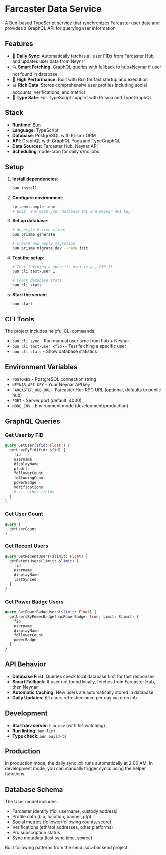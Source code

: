 # Farcaster Data Service

A Bun-based TypeScript service that synchronizes Farcaster user data and provides a GraphQL API for querying user information.

## Features

- 📅 **Daily Sync**: Automatically fetches all user FIDs from Farcaster Hub and updates user data from Neynar
- 🔍 **Smart Fetching**: GraphQL queries with fallback to hub+Neynar if user not found in database
- 🚀 **High Performance**: Built with Bun for fast startup and execution
- 📊 **Rich Data**: Stores comprehensive user profiles including social accounts, verifications, and metrics
- 🎯 **Type Safe**: Full TypeScript support with Prisma and TypeGraphQL

## Stack

- **Runtime**: Bun
- **Language**: TypeScript
- **Database**: PostgreSQL with Prisma ORM
- **API**: GraphQL with GraphQL Yoga and TypeGraphQL
- **Data Sources**: Farcaster Hub, Neynar API
- **Scheduling**: node-cron for daily sync jobs

## Setup

1. **Install dependencies**:

   ```bash
   bun install
   ```

2. **Configure environment**:

   ```bash
   cp .env.sample .env
   # Edit .env with your database URL and Neynar API key
   ```

3. **Set up database**:

   ```bash
   # Generate Prisma client
   bun prisma generate

   # Create and apply migration
   bun prisma migrate dev --name init
   ```

4. **Test the setup**:

   ```bash
   # Test fetching a specific user (e.g., FID 1)
   bun cli test-user 1

   # Check database stats
   bun cli stats
   ```

5. **Start the server**:
   ```bash
   bun start
   ```

## CLI Tools

The project includes helpful CLI commands:

- `bun cli sync` - Run manual user sync from hub + Neynar
- `bun cli test-user <fid>` - Test fetching a specific user
- `bun cli stats` - Show database statistics

## Environment Variables

- `POSTGRES` - PostgreSQL connection string
- `NEYNAR_API_KEY` - Your Neynar API key
- `FARCASTER_HUB_URL` - Farcaster Hub RPC URL (optional, defaults to public hub)
- `PORT` - Server port (default: 4000)
- `NODE_ENV` - Environment mode (development/production)

## GraphQL Queries

### Get User by FID

```graphql
query GetUser($fid: Float!) {
  getUserByFid(fid: $fid) {
    fid
    username
    displayName
    pfpUrl
    followerCount
    followingCount
    powerBadge
    verifications
    # ... other fields
  }
}
```

### Get User Count

```graphql
query {
  getUserCount
}
```

### Get Recent Users

```graphql
query GetRecentUsers($limit: Float) {
  getRecentUsers(limit: $limit) {
    fid
    username
    displayName
    lastSynced
  }
}
```

### Get Power Badge Users

```graphql
query GetPowerBadgeUsers($limit: Float) {
  getUsersByPowerBadge(hasPowerBadge: true, limit: $limit) {
    fid
    username
    displayName
    followerCount
    powerBadge
  }
}
```

## API Behavior

- **Database First**: Queries check local database first for fast responses
- **Smart Fallback**: If user not found locally, fetches from Farcaster Hub, then Neynar
- **Automatic Caching**: New users are automatically stored in database
- **Daily Updates**: All users refreshed once per day via cron job

## Development

- **Start dev server**: `bun dev` (with file watching)
- **Run linting**: `bun lint`
- **Type check**: `bun build-ts`

## Production

In production mode, the daily sync job runs automatically at 2:00 AM. In development mode, you can manually trigger syncs using the helper functions.

## Database Schema

The User model includes:

- Farcaster identity (fid, username, custody address)
- Profile data (bio, location, banner, pfp)
- Social metrics (follower/following counts, score)
- Verifications (eth/sol addresses, other platforms)
- Pro subscription status
- Sync metadata (last sync time, source)

Built following patterns from the sendusdc-backend project.
